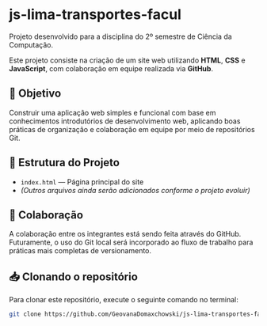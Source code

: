 # js-lima-transportes-facul

Projeto desenvolvido para a disciplina do 2º semestre de Ciência da Computação.

Este projeto consiste na criação de um site web utilizando **HTML**, **CSS** e **JavaScript**, com colaboração em equipe realizada via **GitHub**.

## 🔧 Objetivo

Construir uma aplicação web simples e funcional com base em conhecimentos introdutórios de desenvolvimento web, aplicando boas práticas de organização e colaboração em equipe por meio de repositórios Git.

## 📁 Estrutura do Projeto

- `index.html` — Página principal do site
- *(Outros arquivos ainda serão adicionados conforme o projeto evoluir)*

## 🤝 Colaboração

A colaboração entre os integrantes está sendo feita através do GitHub. Futuramente, o uso do Git local será incorporado ao fluxo de trabalho para práticas mais completas de versionamento.

## 📥 Clonando o repositório

Para clonar este repositório, execute o seguinte comando no terminal:

```bash
git clone https://github.com/GeovanaDomaxchowski/js-lima-transportes-facul.git
